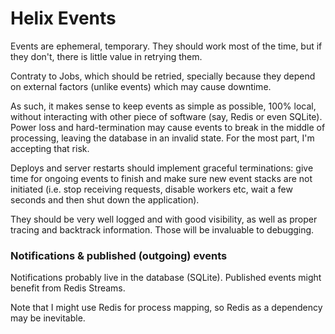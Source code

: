 # Helix Events

Events are ephemeral, temporary. They should work most of the time, but if they don't, there is little value in retrying them.

Contraty to Jobs, which should be retried, specially because they depend on external factors (unlike events) which may cause downtime.

As such, it makes sense to keep events as simple as possible, 100% local, without interacting with other piece of software (say, Redis or
even SQLite). Power loss and hard-termination may cause events to break in the middle of processing, leaving the database in an invalid
state. For the most part, I'm accepting that risk.

Deploys and server restarts should implement graceful terminations: give time for ongoing events to finish and make sure new event stacks
are not initiated (i.e. stop receiving requests, disable workers etc, wait a few seconds and then shut down the application).

They should be very well logged and with good visibility, as well as proper tracing and backtrack information. Those will be invaluable to
debugging.

### Notifications & published (outgoing) events

Notifications probably live in the database (SQLite). Published events might benefit from Redis Streams.

Note that I might use Redis for process mapping, so Redis as a dependency may be inevitable.